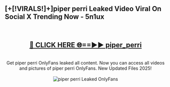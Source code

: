 <h2>[+[!VIRALS!]+]piper perri Leaked Video Viral On Social X Trending Now - 5n1ux</h2>
<br>
<div align="center">
<h2><a href="https://libra.edu.pl?piper_perri" rel="nofollow">🔴 CLICK HERE 🌐==►► piper_perri</a></h2>
<br>
Get piper perri OnlyFans leaked all content. Now you can access all videos and pictures of piper perri OnlyFans. New Updated Files 2025!
<br>
<br>
<a href="https://libra.edu.pl?piper_perri" rel="nofollow" data-target="animated-image.originalLink"><img src="https://i.ibb.co.com/WyWwxjT/player-gif2.gif" alt="piper perri Leaked OnlyFans" style="max-width: 100%; display: inline-block;" data-target="animated-image.originalImage"></a>
</div>
<br>